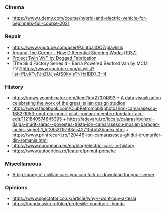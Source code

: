 ### Cinema

- https://www.udemy.com/course/hybrid-and-electric-vehicle-for-beginners-full-course-2021

### Repair

- https://www.youtube.com/user/PaintballOO7/playlists
- [Around The Corner - How Differential Steering Works (1937)](https://youtu.be/yYAw79386WI)
- [Project Twin VNT by Dogged Fabrication](https://www.youtube.com/playlist?list=PLqcW63HNy8xFVTVAfl8RDI1oUhhudmRgI)
- [The Skid Factory Series 4 - Barra Powered Bedford Van by MCM TV2]https://www.youtube.com/playlist?list=PLvKTvFJhZUJjsAfS0kVlsTNHx1BD1_3H4

### History

- https://news.ycombinator.com/item?id=27374893 + [A data visualization celebrating the work of the great Italian design studios](https://www.cardesignhistory.com)
- https://www.facebook.com/ClubRetromobil/photos/ion-camarasescu-1882-1953-unul-din-primii-piloti-romani-membru-fondator-acr-edit/1121840574645395 + https://adevarul.ro/locale/calarasi/boierul-dalga-murit-sarac--povestea-trista-ion-camarasescu-mosier-baragan-inchis-sighet-1_5f3653115163ec4271f5fbb3/index.html + https://www.printrecarti.ro/120446-ion-camarasescu-ghidul-drumurilor-din-romania.html
- https://www.europeana.eu/en/blog/electric-cars-in-history
- https://www.autocritica.ro/feature/primul-porsche


### Miscellaneous

- [A big library of civilian cars you can fork or download for your server](https://github.com/PLOKMJNB/FiveM-Civ-Car-Pack)

### Opinions

- https://www.spectator.co.uk/article/why-i-wont-buy-a-tesla
- https://honda.asko.ro/blog/profesiile-conduc-it-honda

